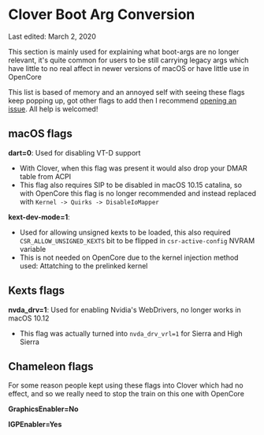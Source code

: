# Clover Boot Arg Conversion

Last edited: March 2, 2020

This section is mainly used for explaining what boot-args are no longer relevant, it's quite common for users to be still carrying legacy args which have little to no real affect in newer versions of macOS or have little use in OpenCore

This list is based of memory and an annoyed self with seeing these flags keep popping up, got other flags to add then I recommend [opening an issue](https://github.com/khronokernel/Opencore-Vanilla-Desktop-Guide/issues). All help is welcomed!

## macOS flags

**dart=0**: Used for disabling VT-D support
* With Clover, when this flag was present it would also drop your DMAR table from ACPI 
* This flag also requires SIP to be disabled in macOS 10.15 catalina, so with OpenCore this flag is no longer recommended and instead replaced with `Kernel -> Quirks -> DisableIoMapper`

**kext-dev-mode=1**:
* Used for allowing unsigned kexts to be loaded, this also required `CSR_ALLOW_UNSIGNED_KEXTS` bit to be flipped in `csr-active-config` NVRAM variable
* This is not needed on OpenCore due to the kernel injection method used: Attatching to the prelinked kernel


## Kexts flags

**nvda_drv=1**: Used for enabling Nvidia's WebDrivers, no longer works in macOS 10.12
* This flag was actually turned into `nvda_drv_vrl=1` for Sierra and High Sierra


## Chameleon flags


For some reason people kept using these flags into Clover which had no effect, and so we really need to stop the train on this one with OpenCore

**GraphicsEnabler=No**

**IGPEnabler=Yes**
